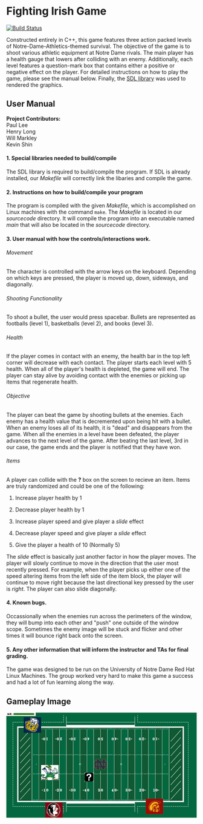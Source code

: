 # Fighting Irish Game
[![Build Status](https://travis-ci.org/willmarkley/Fighting-Irish-Game.svg?branch=master)](https://travis-ci.org/willmarkley/Fighting-Irish-Game)  

Constructed entirely in C++, this game features three action packed levels of Notre-Dame-Athletics-themed survival. The objective of the game is to shoot various athletic equipment at Notre Dame rivals. The main player has a health gauge that lowers after colliding with an enemy. Additionally, each level features a question-mark box that contains either a positive or negative effect on the player. For detailed instructions on how to play the game, please see the manual below. Finally, the [SDL library](https://www.libsdl.org/) was used to rendered the graphics.

## User Manual


__Project Contributors:__  
  Paul Lee  
  Henry Long  
  Will Markley  
  Kevin Shin  


#### 1. Special libraries needed to build/compile

The SDL library is required to build/compile the program. If SDL is already installed, our *Makefile* will correctly link the libaries and compile the game.


#### 2. Instructions on how to build/compile your program

The program is compiled with the given *Makefile*, which is accomplished on Linux machines with the command `make`.  The *Makefile* is located in our *sourcecode* directory.  It will compile the program into an executable named *main* that will also be located in the *sourcecode* directory.


#### 3. User manual with how the controls/interactions work.

###### Movement
The character is controlled with the arrow keys on the keyboard.  Depending on which keys are pressed, the player is moved up, down, sideways, and diagonally.

###### Shooting Functionality
To shoot a bullet, the user would press spacebar.  Bullets are represented as footballs (level 1), basketballs (level 2), and books (level 3).

###### Health
If the player comes in contact with an enemy, the health bar in the top left corner will decrease with each contact. The player starts each level with 5 health. When all of the player's health is depleted, the game will end.  The player can stay alive by avoiding contact with the enemies or picking up items that regenerate health.

###### Objective
The player can beat the game by shooting bullets at the enemies.  Each enemy has a health value that is decremented upon being hit with a bullet.  When an enemy loses all of its health, it is "dead" and disappears from the game.  When all the enemies in a level have been defeated, the player advances to the next level of the game.  After beating the last level, 3rd in our case, the game ends and the player is notified that they have won.

###### Items
A player can collide with the **?** box on the screen to recieve an item.  Items are truly randomized and could be one of the following:  

1. Increase player health by 1

2. Decrease player health by 1

3. Increase player speed and give player a *slide* effect

4. Decrease player speed and give player a *slide* effect

5. Give the player a health of 10 (Normally 5)
		
The *slide* effect is basically just another factor in how the player moves. The player will slowly continue to move in the direction that the user most recently pressed. For example, when the player picks up either one of the speed altering items from the left side of the item block, the player will continue to move right because the last directional key pressed by the user is *right*. The player can also slide diagonally.

#### 4. Known bugs.
Occassionally when the enemies run across the perimeters of the window, they will bump into each other and "push" one outside of the window scope. Sometimes the enemy image will be stuck and flicker and other times it will bounce right back onto the screen.

#### 5. Any other information that will inform the instructor and TAs for final grading.

The game was designed to be run on the University of Notre Dame Red Hat Linux Machines.  The group worked very hard to make this game a success and had a lot of fun learning along the way.

## Gameplay Image

![fighting-irish-game1](https://raw.githubusercontent.com/willmarkley/willmarkley.com/master/img/fighting-irish-game1.png)  
